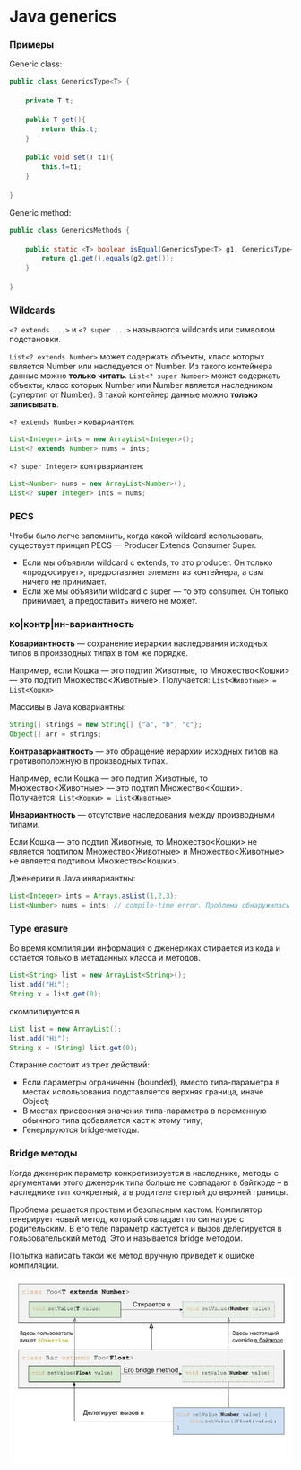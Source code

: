 # Java generics
### Примеры
Generic class:
```java
public class GenericsType<T> {

	private T t;
	
	public T get(){
		return this.t;
	}
	
	public void set(T t1){
		this.t=t1;
	}

}
```

Generic method:
```java
public class GenericsMethods {

	public static <T> boolean isEqual(GenericsType<T> g1, GenericsType<T> g2){
		return g1.get().equals(g2.get());
	}
    
}
```

### Wildcards
`<? extends ...>` и `<? super ...>` называются wildcards или символом подстановки. 

`List<? extends Number>` может содержать объекты, класс которых является Number или наследуется от Number. Из такого
контейнера данные можно **только читать**.
`List<? super Number>` может содержать объекты, класс которых Number или Number является наследником (супертип от 
Number). В такой контейнер данные можно **только записывать**.

`<? extends Number>` ковариантен:
```java
List<Integer> ints = new ArrayList<Integer>();
List<? extends Number> nums = ints;
```

`<? super Integer>` контрвариантен:
```java
List<Number> nums = new ArrayList<Number>();
List<? super Integer> ints = nums;
```

### PECS
Чтобы было легче запомнить, когда какой wildcard использовать, существует принцип PECS — Producer Extends Consumer Super.

- Если мы объявили wildcard с extends, то это producer. Он только «продюсирует», предоставляет элемент из контейнера, а сам ничего не принимает.
- Если же мы объявили wildcard с super — то это consumer. Он только принимает, а предоставить ничего не может.

### ко|контр|ин-вариантность

**Ковариантность** — сохранение иерархии наследования исходных типов в производных типах в том же порядке. 

Например, если Кошка — это подтип Животные, то Множество<Кошки> — это подтип Множество<Животные>. Получается:
`List<Животные> = List<Кошки>`

Массивы в Java ковариантны:
```java
String[] strings = new String[] {"a", "b", "c"};
Object[] arr = strings;
```

**Контравариантность** — это обращение иерархии исходных типов на противоположную в производных типах. 

Например, если Кошка — это подтип Животные, то Множество<Животные> — это подтип Множество<Кошки>. Получается:
`List<Кошки> = List<Животные>`

**Инвариантность** — отсутствие наследования между производными типами. 

Если Кошка — это подтип Животные, то Множество<Кошки> не является подтипом Множество<Животные> и Множество<Животные> не является подтипом Множество<Кошки>.

Дженерики в Java инвариантны:
```java
List<Integer> ints = Arrays.asList(1,2,3);
List<Number> nums = ints; // compile-time error. Проблема обнаружилась на этапе компиляции
```

### Type erasure
Во время компиляции информация о дженериках стирается из кода и остается только в метаданных класса и методов. 

```java
List<String> list = new ArrayList<String>();
list.add("Hi");
String x = list.get(0);
```
скомпилируется в 
```java
List list = new ArrayList();
list.add("Hi");
String x = (String) list.get(0);
```

Стирание состоит из трех действий:
- Если параметры ограничены (bounded), вместо типа-параметра в местах использования подставляется верхняя граница, иначе Object;
- В местах присвоения значения типа-параметра в переменную обычного типа добавляется каст к этому типу;
- Генерируются bridge-методы.

### Bridge методы
Когда дженерик параметр конкретизируется в наследнике, методы с аргументами этого дженерик типа больше не 
совпадают в байткоде – в наследнике тип конкретный, а в родителе стертый до верхней границы.

Проблема решается простым и безопасным кастом. Компилятор генерирует новый метод, который совпадает по сигнатуре 
с родительским. В его теле параметр кастуется и вызов делегируется в пользовательский метод. Это и называется 
bridge методом.

Попытка написать такой же метод вручную приведет к ошибке компиляции.

![img.png](png/bridge_method.png)